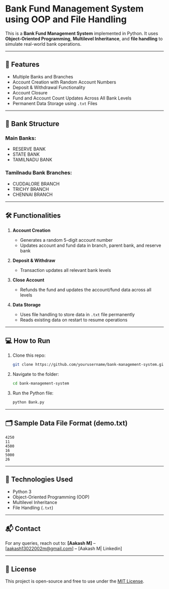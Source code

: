 # Bank Fund Management System using OOP and File Handling

This is a **Bank Fund Management System** implemented in Python. It uses **Object-Oriented Programming**, **Multilevel Inheritance**, and **file handling** to simulate real-world bank operations.

---

## 📌 Features
- Multiple Banks and Branches
- Account Creation with Random Account Numbers
- Deposit & Withdrawal Functionality
- Account Closure
- Fund and Account Count Updates Across All Bank Levels
- Permanent Data Storage using `.txt` Files

---

## 🏦 Bank Structure
### Main Banks:
- RESERVE BANK
- STATE BANK
- TAMILNADU BANK

### Tamilnadu Bank Branches:
- CUDDALORE BRANCH
- TRICHY BRANCH
- CHENNAI BRANCH

---

## 🛠️ Functionalities
1. **Account Creation**
   - Generates a random 5-digit account number
   - Updates account and fund data in branch, parent bank, and reserve bank

2. **Deposit & Withdraw**
   - Transaction updates all relevant bank levels

3. **Close Account**
   - Refunds the fund and updates the account/fund data across all levels

4. **Data Storage**
   - Uses file handling to store data in `.txt` file permanently
   - Reads existing data on restart to resume operations

---

## 💻 How to Run
1. Clone this repo:
   ```bash
   git clone https://github.com/yourusername/bank-management-system.git
   ```
2. Navigate to the folder:
   ```bash
   cd bank-management-system
   ```
3. Run the Python file:
   ```bash
   python Bank.py
   ```

---

## 🗂 Sample Data File Format (demo.txt)
```
4250
11
4500
16
5000
26
```

---

## 📎 Technologies Used
- Python 3
- Object-Oriented Programming (OOP)
- Multilevel Inheritance
- File Handling (`.txt`)

---

## 📬 Contact
For any queries, reach out to:
**[Aakash M]** – [aakash13022002m@gmail.com] – [Aakash M| Linkedin]

---

## 📄 License
This project is open-source and free to use under the [MIT License](LICENSE).
